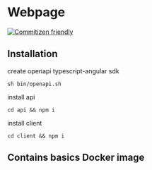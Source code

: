 # Webpage

[![Commitizen friendly](https://img.shields.io/badge/commitizen-friendly-brightgreen.svg)](http://commitizen.github.io/cz-cli/)

## Installation

create openapi typescript-angular sdk

```shell
sh bin/openapi.sh
```

install api

```shell
cd api && npm i
```

install client

```shell
cd client && npm i
```

## Contains basics Docker image
